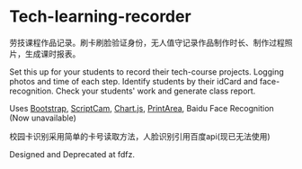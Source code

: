# Tech-learning-recorder

劳技课程作品记录。刷卡刷脸验证身份，无人值守记录作品制作时长、制作过程照片，生成课时报表。

Set this up for your students to record their tech-course projects. Logging photos and time of each step. Identify students by their idCard and face-recognition. Check your students' work and generate class report.

Uses [Bootstrap](https://getbootstrap.com/), [ScriptCam](http://plugins.jquery.com/ScriptCam/), [Chart.js](http://www.chartjs.org/), [PrintArea](https://github.com/RitsC/PrintArea), Baidu Face Recognition (Now unavailable)

校园卡识别采用简单的卡号读取方法，人脸识别引用百度api(现已无法使用)

Designed and Deprecated at fdfz.

